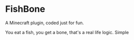 # FishBone
A Minecraft plugin, coded just for fun.

You eat a fish, you get a bone, that's a real life logic.
Simple
